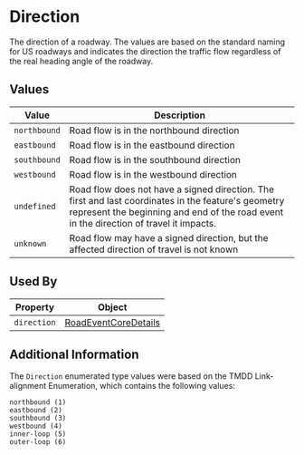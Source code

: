 # Direction 
The direction of a roadway. The values are based on the standard naming for US roadways and indicates the direction the traffic flow regardless of the real heading angle of the roadway.

## Values
Value | Description
--- | ---
`northbound`| Road flow is in the northbound direction
`eastbound` | Road flow is in the eastbound direction
`southbound` | Road flow is in the southbound direction
`westbound` | Road flow is in the westbound direction
`undefined` | Road flow does not have a signed direction. The first and last coordinates in the feature's geometry represent the beginning and end of the road event in the direction of travel it impacts.
`unknown` | Road flow may have a signed direction, but the affected direction of travel is not known

## Used By
Property | Object
--- | ---
`direction` | [RoadEventCoreDetails](/spec-content/objects/RoadEventCoreDetails.md)

## Additional Information
The `Direction` enumerated type values were based on the TMDD Link-alignment Enumeration, which contains the following values:

```
northbound (1)
eastbound (2)
southbound (3)
westbound (4)
inner-loop (5)
outer-loop (6)
```

